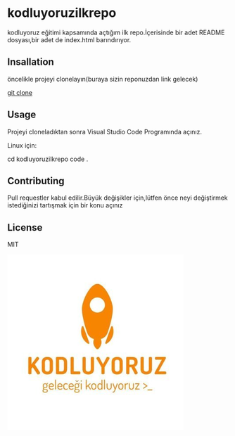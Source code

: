 # kodluyoruzilkrepo
kodluyoruz eğitimi kapsamında açtığım ilk repo.İçerisinde bir adet README dosyası,bir adet de index.html barındırıyor.
## Insallation
öncelikle projeyi clonelayın(buraya sizin reponuzdan link gelecek)

[git clone](https://github.com/yektaonuren/kodluyoruzilkrepo)

## Usage
Projeyi cloneladıktan sonra Visual Studio Code Programında açınız.

Linux için:

cd kodluyoruzilkrepo
code .

## Contributing
Pull requestler kabul edilir.Büyük değişikler için,lütfen önce neyi değiştirmek istediğinizi tartışmak için bir konu açınız

## License
MIT

![Kodluyoruz Logo](https://raw.githubusercontent.com/Kodluyoruz/taskforce/git/git/markdown-nedir-nasil-kullaniriz-/figures/kodluyoruz_logo.jpg)


